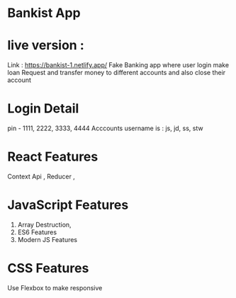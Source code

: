 # Bankist App

# live version :

Link : https://bankist-1.netlify.app/
Fake Banking app where user login make loan Request and transfer money to different accounts
and also close their account

# Login Detail

pin - 1111, 2222, 3333, 4444
Acccounts username is : js, jd, ss, stw

# React Features

Context Api , Reducer ,

# JavaScript Features

1. Array Destruction,
2. ES6 Features
3. Modern JS Features

# CSS Features

Use Flexbox to make responsive
